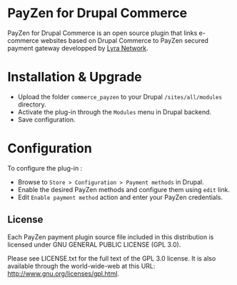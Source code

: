 # PayZen for Drupal Commerce

PayZen for Drupal Commerce is an open source plugin that links e-commerce websites based on Drupal Commerce to PayZen secured payment gateway developped by [Lyra Network](https://www.lyra-network.com/).

# Installation & Upgrade

- Upload the folder `commerce_payzen` to your Drupal `/sites/all/modules` directory.
- Activate the plug-in through the `Modules` menu in Drupal backend.
- Save configuration.

# Configuration

To configure the plug-in :
- Browse to `Store > Configuration > Payment methods` in Drupal.
- Enable the desired PayZen methods and configure them using `edit` link.
- Edit `Enable payment method` action and enter your PayZen credentials.

## License

Each PayZen payment plugin source file included in this distribution is licensed under GNU GENERAL PUBLIC LICENSE (GPL 3.0).

Please see LICENSE.txt for the full text of the GPL 3.0 license. It is also available through the world-wide-web at this URL: http://www.gnu.org/licenses/gpl.html.
